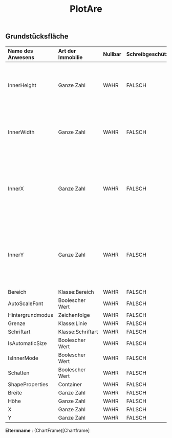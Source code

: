 ﻿---
title: PlotAre
second_title: Aspose.Cells Cloud Documen
type: docs
url: /de/specification/model/plotarea/
description: "Aspose.Cells Wolkenmodellspezifikation: PlotArea. Bearbeiten Sie mühelos Excel und andere Tabellenkalkulationsdokumente mit Funktionen wie Öffnen, Generieren, Bearbeiten, Teilen, Zusammenführen, Vergleichen und Konvertieren"
weight: 50
---
## **Grundstücksfläche**

 

| Name des Anwesens| Art der Immobilie| Nullbar| Schreibgeschützt| Standardwert| Beschreibung|
|:- |:- |:- |:- |:- |:- |
| InnerHeight| Ganze Zahl| WAHR| FALSCH|| Ruft die Höhe des Plotbereichs in Einheiten von 1/4000 des Diagrammbereichs ab oder legt diese fest.|
| InnerWidth| Ganze Zahl| WAHR| FALSCH|| Ruft die Breite des Plotbereichs in Einheiten von 1/4000 des Diagrammbereichs ab oder legt diese fest.|
| InnerX| Ganze Zahl| WAHR| FALSCH||Ruft die X-Koordinate der oberen oberen Ecke des Diagrammbereichs in Einheiten von 1/4000 des Diagrammbereichs ab oder ruft diese ab.|
| InnerY| Ganze Zahl| WAHR| FALSCH||Ruft die X-Koordinate der oberen oberen Ecke des Diagrammbereichs in Einheiten von 1/4000 des Diagrammbereichs ab oder ruft diese ab.|
| Bereich| Klasse:Bereich| WAHR| FALSCH|||
| AutoScaleFont| Boolescher Wert| WAHR| FALSCH|||
| Hintergrundmodus| Zeichenfolge| WAHR| FALSCH|||
| Grenze| Klasse:Linie| WAHR| FALSCH|||
| Schriftart| Klasse:Schriftart| WAHR| FALSCH|||
| IsAutomaticSize| Boolescher Wert| WAHR| FALSCH|||
| IsInnerMode| Boolescher Wert| WAHR| FALSCH|||
| Schatten| Boolescher Wert| WAHR| FALSCH|||
| ShapeProperties| Container| WAHR| FALSCH|||
| Breite| Ganze Zahl| WAHR| FALSCH|||
| Höhe| Ganze Zahl| WAHR| FALSCH|||
| X| Ganze Zahl| WAHR| FALSCH|||
| Y| Ganze Zahl| WAHR| FALSCH|||

**Elternname** : (ChartFrame)[Chartframe]